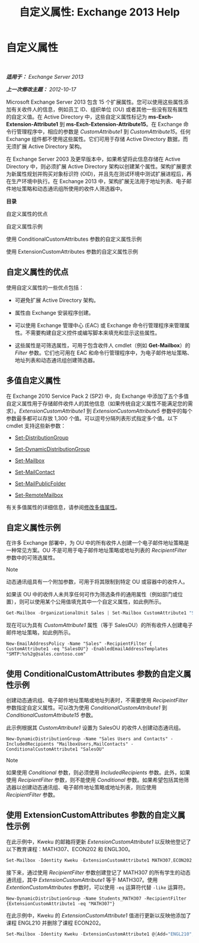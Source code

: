 ﻿---
title: '自定义属性: Exchange 2013 Help'
TOCTitle: 自定义属性
ms:assetid: 2b043878-0b34-4563-a9c2-28a9efa7447e
ms:mtpsurl: https://technet.microsoft.com/zh-cn/library/Ee423541(v=EXCHG.150)
ms:contentKeyID: 50490119
ms.date: 01/11/2018
mtps_version: v=EXCHG.150
ms.translationtype: HT
---

# 自定义属性

 

_**适用于：** Exchange Server 2013_

_**上一次修改主题：** 2012-10-17_

Microsoft Exchange Server 2013 包含 15 个扩展属性。您可以使用这些属性添加有关收件人的信息，例如员工 ID、组织单位 (OU) 或者其他一些没有现有属性的自定义值。在 Active Directory 中，这些自定义属性标记为 **ms-Exch-Extension-Attribute1** 到 **ms-Exch-Extension-Attribute15**。在 Exchange 命令行管理程序中，相应的参数是 *CustomAttribute1* 到 *CustomAttribute15*。任何 Exchange 组件都不使用这些属性。它们可用于存储 Active Directory 数据，而无须扩展 Active Directory 架构。

在 Exchange Server 2003 及更早版本中，如果希望将此信息存储在 Active Directory 中，则必须扩展 Active Directory 架构以创建某个属性。架构扩展要求为新属性规划并购买对象标识符 (OID)，并且先在测试环境中测试扩展进程后，再在生产环境中执行。在 Exchange 2013 中，架构扩展无法用于地址列表、电子邮件地址策略和动态通讯组所使用的收件人筛选器中。

**目录**

自定义属性的优点

自定义属性示例

使用 ConditionalCustomAttributes 参数的自定义属性示例

使用 ExtensionCustomAttributes 参数的自定义属性示例

## 自定义属性的优点

使用自定义属性的一些优点包括：

  - 可避免扩展 Active Directory 架构。

  - 属性由 Exchange 安装程序创建。

  - 可以使用 Exchange 管理中心 (EAC) 或 Exchange 命令行管理程序来管理属性。不需要构建自定义控件或编写脚本来填充和显示这些属性。

  - 这些属性是可筛选属性，可用于包含收件人 cmdlet（例如 **Get-Mailbox**）的 *Filter* 参数。它们也可用在 EAC 和命令行管理程序中，为电子邮件地址策略、地址列表和动态通讯组创建筛选器。

## 多值自定义属性

在 Exchange 2010 Service Pack 2 (SP2) 中，向 Exchange 中添加了五个多值自定义属性用于存储邮件收件人的其他信息（如果传统自定义属性不能满足您的需求）。*ExtensionCustomAttribute1* 到 *ExtensionCustomAttribute5* 参数中的每个参数最多都可以存放 1,300 个值。可以逗号分隔列表形式指定多个值。以下 cmdlet 支持这些新参数：

  - [Set-DistributionGroup](https://technet.microsoft.com/zh-cn/library/bb124955\(v=exchg.150\))

  - [Set-DynamicDistributionGroup](https://technet.microsoft.com/zh-cn/library/bb123796\(v=exchg.150\))

  - [Set-Mailbox](https://technet.microsoft.com/zh-cn/library/bb123981\(v=exchg.150\))

  - [Set-MailContact](https://technet.microsoft.com/zh-cn/library/aa995950\(v=exchg.150\))

  - [Set-MailPublicFolder](https://technet.microsoft.com/zh-cn/library/bb123707\(v=exchg.150\))

  - [Set-RemoteMailbox](https://technet.microsoft.com/zh-cn/library/ff607302\(v=exchg.150\))

有关多值属性的详细信息，请参阅[修改多值属性](modifying-multivalued-properties-exchange-2013-help.md)。

## 自定义属性示例

在许多 Exchange 部署中，为 OU 中的所有收件人创建一个电子邮件地址策略是一种常见方案。OU 不是可用于电子邮件地址策略或地址列表的 *RecipientFilter* 参数中的可筛选属性。

> [!NOTE]  
> 动态通讯组具有一个附加参数，可用于将其限制到特定 OU 或容器中的收件人。


如果该 OU 中的收件人未共享任何可作为筛选条件的通用属性（例如部门或位置），则可以使用某个公用值填充其中一个自定义属性，如此例所示。

```powershell
Get-Mailbox -OrganizationalUnit Sales | Set-Mailbox CustomAttribute1 "SalesOU"
```

现在可以为具有 *CustomAttribute1* 属性（等于 SalesOU）的所有收件人创建电子邮件地址策略，如此例所示。

    New-EmailAddressPolicy -Name "Sales" -RecipientFilter { CustomAttribute1 -eq "SalesOU"} -EnabledEmailAddressTemplates "SMTP:%s%2g@sales.contoso.com"

## 使用 ConditionalCustomAttributes 参数的自定义属性示例

创建动态通讯组、电子邮件地址策略或地址列表时，不需要使用 *RecipeintFilter* 参数指定自定义属性。可以改为使用 *ConditionalCustomAttribute1* 到 *ConditionalCustomAttribute15* 参数。

此示例根据其 *CustomAttribute1* 设置为 SalesOU 的收件人创建动态通讯组。

    New-DynamicDistributionGroup -Name "Sales Users and Contacts" -IncludedRecipients "MailboxUsers,MailContacts" -ConditionalCustomAttribute1 "SalesOU"

> [!NOTE]  
> 如果使用 <em>Conditional</em> 参数，则必须使用 <em>IncludedRecipients</em> 参数。此外，如果使用 <em>RecipientFilter</em> 参数，则不能使用 <em>Conditional</em> 参数。如果希望包括其他筛选器以创建动态通讯组、电子邮件地址策略或地址列表，则应使用 <em>RecipientFilter</em> 参数。


## 使用 ExtensionCustomAttributes 参数的自定义属性示例

在此示例中，Kweku 的邮箱将更新 *ExtensionCustomAttribute1* 以反映他登记了以下教育课程：MATH307、ECON202 和 ENGL300。

```powershell
Set-Mailbox -Identity Kweku -ExtensionCustomAttribute1 MATH307,ECON202,ENGL300
```

接下来，通过使用 *RecipientFilter* 参数创建登记了 MATH307 的所有学生的动态通讯组，其中 *ExtensionCustomAttribute1* 等于 MATH307。使用 *ExtentionCustomAttributes* 参数时，可以使用 `-eq` 运算符代替 `-like` 运算符。

    New-DynamicDistributionGroup -Name Students_MATH307 -RecipientFilter {ExtensionCustomAttribute1 -eq "MATH307"}

在此示例中，Kweku 的 *ExtensionCustomAttribute1* 值进行更新以反映他添加了课程 ENGL210 并删除了课程 ECON202。

```powershell
Set-Mailbox -Identity Kweku -ExtensionCustomAttribute1 @{Add="ENGL210"; Remove="ECON202"}
```

